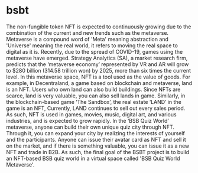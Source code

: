 # bsbt

The non-fungible token NFT is expected to continuously growing due to the combination of the 
current and new trends such as the metaverse. Metaverse is a compound word of 'Meta' meaning 
abstraction and 'Universe' meaning the real world, it refers to moving the real space to digital as 
it is. Recently, due to the spread of COVID-19, games using the metaverse have emerged. 
Strategy Analytics (SA), a market research firm, predicts that the ‘metaverse economy’ 
represented by VR and AR will grow to $280 billion (314.58 trillion won) by 2025, more than six 
times the current level.
In this metaverse space, NFT is a tool used as the value of goods. For example, in Decentraland, a 
game based on blockchain and metaverse, land is an NFT. Users who own land can also build 
buildings. Since NFTs are scarce, land is very valuable, you can also sell lands in game. Similarly, in 
the blockchain-based game ‘The Sandbox’, the real estate ‘LAND’ in the game is an NFT, Currently, 
LAND continues to sell out every sales period.
As such, NFT is used in games, movies, music, digital art, and various industries, and is expected 
to grow rapidly.
In the ‘BSB Quiz World’ metaverse, anyone can build their own unique quiz city through NFT. 
Through it, you can expand your city by realizing the interests of yourself and the participants. 
Anyone can issue their avatar card as NFT and sell it on the market, and if there is something 
valuable, you can issue it as a new NFT and trade in B2B. As such, the final goal of the BSBT 
project is to build an NFT-based BSB quiz world in a virtual space called 'BSB Quiz World Metaverse'.
